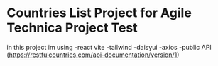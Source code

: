 # Countries List Project for Agile Technica Project Test

in this project im using
-react vite
-tailwind
-daisyui
-axios
-public API (https://restfulcountries.com/api-documentation/version/1)
